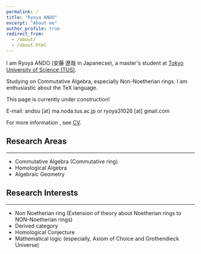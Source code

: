 ```yaml
---
permalink: /
title: "Ryoya ANDO"
excerpt: "About me"
author_profile: true
redirect_from: 
  - /about/
  - /about.html
---
```

I am Ryoya ANDO (安藤 遼哉 in Japanecse), a master's student at [Tokyo University of Science (TUS)](https://www.tus.ac.jp/en/fac/riko/math.html).

Studying on Commutative Algebra, especially Non-Noetherian rings. I am enthusiastic about the TeX language.

This page is currently under construction! 

E-mail: andou [at] ma.noda.tus.ac.jp or ryoya31026 [at] gmail.com

For more information , see [CV](https://ryoya9826.github.io/cv/).
## Research Areas
---
- Commutative Algebra (Commutative ring)
- Homological Algebra
- Algebraic Geometry

## Research Interests
---
- Non Noetherian ring (Extension of theory about Noetherian rings to NON-Noetherian rings)
- Derived category
- Homological Conjecture
- Mathematical logic (especially, Axiom of Choice and Grothendieck Universe)

<!--
### Thanks: 
 Kirie Yasuda for supporting English grammatically.
 -->

